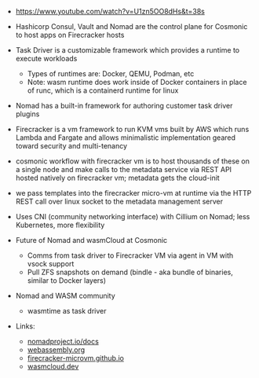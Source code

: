 - https://www.youtube.com/watch?v=U1zn5OO8dHs&t=38s
- Hashicorp Consul, Vault and Nomad are the control plane for Cosmonic to host apps on Firecracker hosts
- Task Driver is a customizable framework which provides a runtime to execute workloads
	- Types of runtimes are: Docker, QEMU, Podman, etc
	- Note: wasm runtime does work inside of Docker containers in place of runc, which is a containerd runtime for linux
- Nomad has a built-in framework for authoring customer task driver plugins
- Firecracker is a vm framework to run KVM vms built by AWS which runs Lambda and Fargate and allows minimalistic implementation geared toward security and multi-tenancy
- cosmonic workflow with firecracker vm is to host thousands of these on a single node and make calls to the metadata service via REST API hosted natively on firecracker vm; metadata gets the cloud-init
- we pass templates into the firecracker micro-vm at runtime via the HTTP REST call over linux socket to the metadata management server
- Uses CNI (community networking interface) with Cillium on Nomad; less Kubernetes, more flexibility
- Future of Nomad and wasmCloud at Cosmonic
	- Comms from task driver to Firecracker VM via agent in VM with vsock support
	- Pull ZFS snapshots on demand (bindle - aka bundle of binaries, similar to Docker layers)
- Nomad and WASM community
	- wasmtime as task driver

- Links: 
	- [nomadproject.io/docs](https://developer.hashicorp.com/nomad/docs/concepts/plugins/task-drivers)
	- [webassembly.org](https://webassembly.org/)
	- [firecracker-microvm.github.io](https://firecracker-microvm.github.io/)
	- [wasmcloud.dev](https://wasmcloud.dev/)


